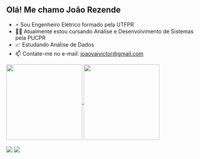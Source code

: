 ## Olá! Me chamo João Rezende

- 🗲 Sou Engenheiro Elétrico formado pela UTFPR
- 👨‍💻 Atualmente estou cursando Análise e Desenvolvimento de Sistemas pela PUCPR
- 📈 Estudando Análise de Dados
- 📫 Contate-me no e-mail: joaovaivictor@gmail.com
<div>
  <a href="https://github.com/JohnRezende/github-readme-stats">
  <img height=200 align="center" src="https://github-readme-stats.vercel.app/api?username=JohnRezende&show_icons=true&theme=github_dark" />
  </a>
  <a href="https://github.com/JohnRezende/convoychat">
  <img height=200 align="center" src="https://github-readme-stats.vercel.app/api/top-langs?username=JohnRezende&theme=github_dark&layout=donut&langs_count=8&card_width=320" />
  </a>
</div>

<div style="display: inline_block"><br>
  <a href="[https://www.linkedin.com/in/rafaella-ballerini-45875016a](https://www.linkedin.com/in/joaova-rezende/)" target="_blank"><img src="https://img.shields.io/badge/-LinkedIn-%230077B5?style=for-the-badge&logo=linkedin&logoColor=white" target="_blank"></a>
  <a href = "mailto:joaovaivictor@gmail.com"><img src="https://img.shields.io/badge/-Gmail-%23333?style=for-the-badge&logo=gmail&logoColor=white" target="_blank"></a>
</div>
